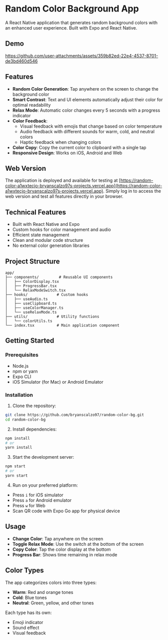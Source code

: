 # Random Color Background App

A React Native application that generates random background colors with an enhanced user experience. Built with Expo and React Native.

## Demo

https://github.com/user-attachments/assets/359b82ed-22e4-4537-8701-de3bd460d546

## Features

- **Random Color Generation**: Tap anywhere on the screen to change the background color
- **Smart Contrast**: Text and UI elements automatically adjust their color for optimal readability
- **Relax Mode**: Automatic color changes every 5 seconds with a progress indicator
- **Color Feedback**:
  - Visual feedback with emojis that change based on color temperature
  - Audio feedback with different sounds for warm, cold, and neutral colors
  - Haptic feedback when changing colors
- **Color Copy**: Copy the current color to clipboard with a single tap
- **Responsive Design**: Works on iOS, Android and Web

## Web Version

The application is deployed and available for testing at [https://random-color-a1wxtecjo-bryanscalzo97s-projects.vercel.app](https://random-color-a1wxtecjo-bryanscalzo97s-projects.vercel.app). Simply log in to access the web version and test all features directly in your browser.

## Technical Features

- Built with React Native and Expo
- Custom hooks for color management and audio
- Efficient state management
- Clean and modular code structure
- No external color generation libraries

## Project Structure

```
app/
├── components/         # Reusable UI components
│   ├── ColorDisplay.tsx
│   ├── ProgressBar.tsx
│   └── RelaxModeSwitch.tsx
├── hooks/             # Custom hooks
│   ├── useAudio.ts
│   ├── useClipboard.ts
│   ├── useColorManager.ts
│   └── useRelaxMode.ts
├── utils/             # Utility functions
│   └── colorUtils.ts
└── index.tsx          # Main application component
```

## Getting Started

### Prerequisites

- Node.js
- npm or yarn
- Expo CLI
- iOS Simulator (for Mac) or Android Emulator

### Installation

1. Clone the repository:

```bash
git clone https://github.com/bryanscalzo97/random-color-bg.git
cd random-color-bg
```

2. Install dependencies:

```bash
npm install
# or
yarn install
```

3. Start the development server:

```bash
npm start
# or
yarn start
```

4. Run on your preferred platform:

- Press `i` for iOS simulator
- Press `a` for Android emulator
- Press `w` for Web
- Scan QR code with Expo Go app for physical device

## Usage

- **Change Color**: Tap anywhere on the screen
- **Toggle Relax Mode**: Use the switch at the bottom of the screen
- **Copy Color**: Tap the color display at the bottom
- **Progress Bar**: Shows time remaining in relax mode

## Color Types

The app categorizes colors into three types:

- **Warm**: Red and orange tones
- **Cold**: Blue tones
- **Neutral**: Green, yellow, and other tones

Each type has its own:

- Emoji indicator
- Sound effect
- Visual feedback
